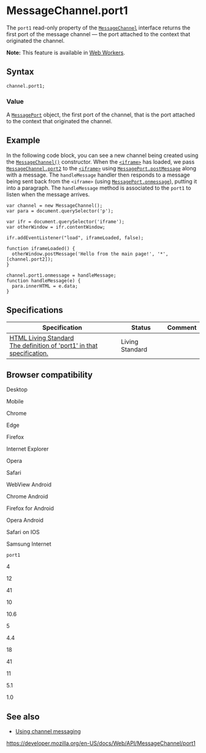 # MessageChannel.port1

The `port1` read-only property of the [`MessageChannel`](../messagechannel) interface returns the first port of the message channel — the port attached to the context that originated the channel.

**Note:** This feature is available in [Web Workers](../web_workers_api).

## Syntax

    channel.port1;

### Value

A [`MessagePort`](../messageport) object, the first port of the channel, that is the port attached to the context that originated the channel.

## Example

In the following code block, you can see a new channel being created using the [`MessageChannel()`](messagechannel) constructor. When the [`<iframe>`](https://developer.mozilla.org/en-US/docs/Web/HTML/Element/iframe) has loaded, we pass [`MessageChannel.port2`](port2) to the [`<iframe>`](https://developer.mozilla.org/en-US/docs/Web/HTML/Element/iframe) using [`MessagePort.postMessage`](../messageport/postmessage) along with a message. The `handleMessage` handler then responds to a message being sent back from the `<iframe>` (using [`MessagePort.onmessage`](../messageport/onmessage)), putting it into a paragraph. The `handleMessage` method is associated to the `port1` to listen when the message arrives.

    var channel = new MessageChannel();
    var para = document.querySelector('p');

    var ifr = document.querySelector('iframe');
    var otherWindow = ifr.contentWindow;

    ifr.addEventListener("load", iframeLoaded, false);

    function iframeLoaded() {
      otherWindow.postMessage('Hello from the main page!', '*', [channel.port2]);
    }

    channel.port1.onmessage = handleMessage;
    function handleMessage(e) {
      para.innerHTML = e.data;
    }

## Specifications

<table><thead><tr class="header"><th>Specification</th><th>Status</th><th>Comment</th></tr></thead><tbody><tr class="odd"><td><a href="https://html.spec.whatwg.org/multipage/web-messaging.html#dom-messagechannel-port1">HTML Living Standard<br />
<span class="small">The definition of 'port1' in that specification.</span></a></td><td><span class="spec-living">Living Standard</span></td><td></td></tr></tbody></table>

## Browser compatibility

Desktop

Mobile

Chrome

Edge

Firefox

Internet Explorer

Opera

Safari

WebView Android

Chrome Android

Firefox for Android

Opera Android

Safari on IOS

Samsung Internet

`port1`

4

12

41

10

10.6

5

4.4

18

41

11

5.1

1.0

## See also

- [Using channel messaging](../channel_messaging_api/using_channel_messaging)

<a href="https://developer.mozilla.org/en-US/docs/Web/API/MessageChannel/port1" class="_attribution-link">https://developer.mozilla.org/en-US/docs/Web/API/MessageChannel/port1</a>
